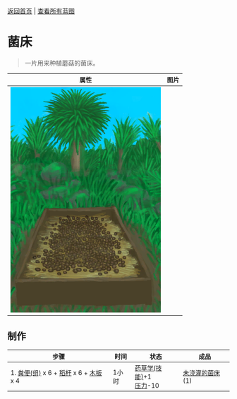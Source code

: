 [返回首页](index.md)   |  [查看所有蓝图](blueprint.md)
# 菌床  
> 一片用来种植蘑菇的菌床。  
  
  属性  |   图片   
 ----  |  ----:   
   |  ![](Sprite/MushroomBed.png)   
  
## 制作  
步骤  |  时间  |  状态  |  成品  
----  |  ----  |  ----  |  ----  
1. [粪便(组)](GpTag_Poop.md) x 6 + [稻杆](RiceStraw.md) x 6 + [木板](Plank.md) x 4  |  1小时  |  [药草学(技能)](Skill_Herbology.md)+1<br>[压力](Stress.md)-10  |  [未浇灌的菌床](MushroomBedDry.md)(1)  
